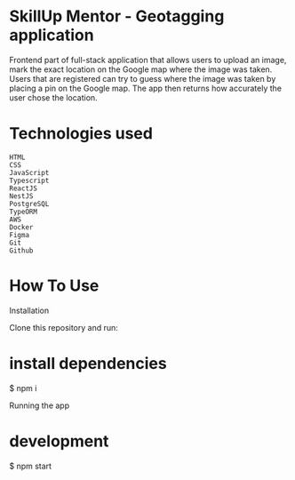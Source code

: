 # SkillUp Mentor - Geotagging application

Frontend part of full-stack application that allows users to upload an image, mark the exact location on the Google map where the image was taken. 
Users that are registered can try to guess where the image was taken by placing a pin on the Google map. The app then returns how accurately
the user chose the location.

# Technologies used

    HTML
    CSS
    JavaScript
    Typescript
    ReactJS
    NestJS
    PostgreSQL
    TypeORM
    AWS
    Docker
    Figma
    Git
    Github

# How To Use
Installation

Clone this repository and run:

# install dependencies
$ npm i

Running the app

# development
$ npm start

